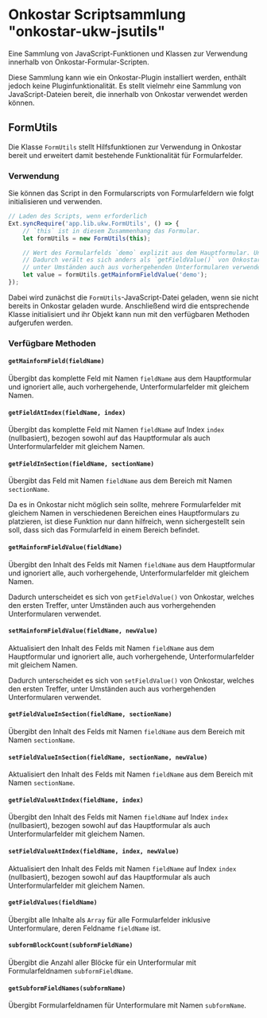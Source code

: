# Onkostar Scriptsammlung "onkostar-ukw-jsutils"

Eine Sammlung von JavaScript-Funktionen und Klassen zur Verwendung innerhalb von Onkostar-Formular-Scripten.

Diese Sammlung kann wie ein Onkostar-Plugin installiert werden, enthält jedoch keine Pluginfunktionalität.
Es stellt vielmehr eine Sammlung von JavaScript-Dateien bereit, die innerhalb von Onkostar verwendet werden können.

## FormUtils

Die Klasse `FormUtils` stellt Hilfsfunktionen zur Verwendung in Onkostar bereit und erweitert damit bestehende Funktionalität für Formularfelder.

### Verwendung

Sie können das Script in den Formularscripts von Formularfeldern wie folgt initialisieren und verwenden.

```javascript
// Laden des Scripts, wenn erforderlich
Ext.syncRequire('app.lib.ukw.FormUtils', () => {
    // `this` ist in diesem Zusammenhang das Formular.
    let formUtils = new FormUtils(this);

    // Wert des Formularfelds `demo` explizit aus dem Hauptformular. Unterformulare werden ignoriert.
    // Dadurch verält es sich anders als `getFieldValue()` von Onkostar, welches den ersten Treffer,
    // unter Umständen auch aus vorhergehenden Unterformularen verwendet.
    let value = formUtils.getMainformFieldValue('demo');
});
```

Dabei wird zunächst die `FormUtils`-JavaScript-Datei geladen, wenn sie nicht bereits in Onkostar geladen wurde.
Anschließend wird die entsprechende Klasse initialisiert und ihr Objekt kann nun mit den verfügbaren Methoden aufgerufen werden.

### Verfügbare Methoden

#### `getMainformField(fieldName)`

Übergibt das komplette Feld mit Namen `fieldName` aus dem Hauptformular und ignoriert alle,
auch vorhergehende, Unterformularfelder mit gleichem Namen.

#### `getFieldAtIndex(fieldName, index)`

Übergibt das komplette Feld mit Namen `fieldName` auf Index `index` (nullbasiert), bezogen sowohl auf das Hauptformular als 
auch Unterformularfelder mit gleichem Namen.

#### `getFieldInSection(fieldName, sectionName)`

Übergibt das Feld mit Namen `fieldName` aus dem Bereich mit Namen `sectionName`.

Da es in Onkostar nicht möglich sein sollte, mehrere Formularfelder mit gleichem Namen in verschiedenen Bereichen eines
Hauptformulars zu platzieren, ist diese Funktion nur dann hilfreich, wenn sichergestellt sein soll, dass sich das Formularfeld
in einem Bereich befindet.

#### `getMainformFieldValue(fieldName)`

Übergibt den Inhalt des Felds mit Namen `fieldName` aus dem Hauptformular und ignoriert alle,
auch vorhergehende, Unterformularfelder mit gleichem Namen.

Dadurch unterscheidet es sich von `getFieldValue()` von Onkostar, welches den ersten Treffer, 
unter Umständen auch aus vorhergehenden Unterformularen verwendet.

#### `setMainformFieldValue(fieldName, newValue)`

Aktualisiert den Inhalt des Felds mit Namen `fieldName` aus dem Hauptformular und ignoriert alle,
auch vorhergehende, Unterformularfelder mit gleichem Namen.

Dadurch unterscheidet es sich von `setFieldValue()` von Onkostar, welches den ersten Treffer,
unter Umständen auch aus vorhergehenden Unterformularen verwendet.

#### `getFieldValueInSection(fieldName, sectionName)`

Übergibt den Inhalt des Felds mit Namen `fieldName` aus dem Bereich mit Namen `sectionName`.

#### `setFieldValueInSection(fieldName, sectionName, newValue)`

Aktualisiert den Inhalt des Felds mit Namen `fieldName` aus dem Bereich mit Namen `sectionName`.

#### `getFieldValueAtIndex(fieldName, index)`

Übergibt den Inhalt des Felds mit Namen `fieldName` auf Index `index` (nullbasiert), bezogen sowohl auf das Hauptformular als
auch Unterformularfelder mit gleichem Namen.

#### `setFieldValueAtIndex(fieldName, index, newValue)`

Aktualisiert den Inhalt des Felds mit Namen `fieldName` auf Index `index` (nullbasiert), bezogen sowohl auf das Hauptformular als
auch Unterformularfelder mit gleichem Namen.

#### `getFieldValues(fieldName)`

Übergibt alle Inhalte als `Array` für alle Formularfelder inklusive Unterformulare, deren Feldname `fieldName` ist.

#### `subformBlockCount(subformFieldName)`

Übergibt die Anzahl aller Blöcke für ein Unterformular mit Formularfeldnamen `subformFieldName`.

#### `getSubformFieldNames(subformName)`

Übergibt Formularfeldnamen für Unterformulare mit Namen `subformName`.
